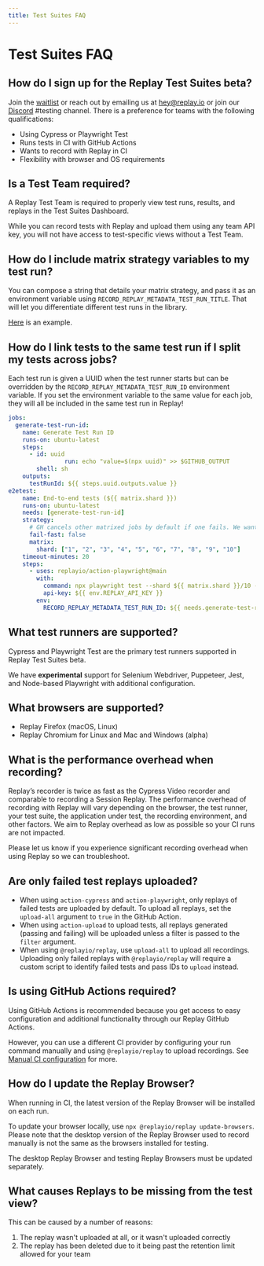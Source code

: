 ```yaml
---
title: Test Suites FAQ
---
```

# Test Suites FAQ

## How do I sign up for the Replay Test Suites beta?

Join the [waitlist](https://replayio.typeform.com/to/jTudlerL) or reach out by emailing us at hey@replay.io or join our [Discord](https://replay.io/discord) #testing channel. There is a preference for teams with the following qualifications:

- Using Cypress or Playwright Test
- Runs tests in CI with GitHub Actions
- Wants to record with Replay in CI
- Flexibility with browser and OS requirements

## Is a Test Team required?

A Replay Test Team is required to properly view test runs, results, and replays in the Test Suites Dashboard.

While you can record tests with Replay and upload them using any team API key, you will not have access to test-specific views without a Test Team.

## How do I include matrix strategy variables to my test run?

You can compose a string that details your matrix strategy, and pass it as an environment variable using `RECORD_REPLAY_METADATA_TEST_RUN_TITLE`. That will let you differentiate different test runs in the library.

[Here](https://github.com/replayio/flake/blob/main/.github/workflows/ci.yml#L59) is an example.

## How do I link tests to the same test run if I split my tests across jobs?

Each test run is given a UUID when the test runner starts but can be overridden by the `RECORD_REPLAY_METADATA_TEST_RUN_ID` environment variable. If you set the environment variable to the same value for each job, they will all be included in the same test run in Replay!

```yaml
jobs:
  generate-test-run-id:
    name: Generate Test Run ID
    runs-on: ubuntu-latest
    steps:
      - id: uuid
				run: echo "value=$(npx uuid)" >> $GITHUB_OUTPUT
        shell: sh
    outputs:
      testRunId: ${{ steps.uuid.outputs.value }}
e2etest:
    name: End-to-end tests (${{ matrix.shard }})
    runs-on: ubuntu-latest
    needs: [generate-test-run-id]
    strategy:
      # GH cancels other matrixed jobs by default if one fails. We want all E2E jobs to complete.
      fail-fast: false
      matrix:
        shard: ["1", "2", "3", "4", "5", "6", "7", "8", "9", "10"]
    timeout-minutes: 20
    steps:
      - uses: replayio/action-playwright@main
        with:
          command: npx playwright test --shard ${{ matrix.shard }}/10 --reporter=@replayio/playwright/reporter,line
          api-key: ${{ env.REPLAY_API_KEY }}
        env:
          RECORD_REPLAY_METADATA_TEST_RUN_ID: ${{ needs.generate-test-run-id.outputs.testRunId }}
```

## What test runners are supported?

Cypress and Playwright Test are the primary test runners supported in Replay Test Suites beta. 

We have **experimental** support for Selenium Webdriver, Puppeteer, Jest, and Node-based Playwright with additional configuration.

## What browsers are supported?

- Replay Firefox (macOS, Linux)
- Replay Chromium for Linux and Mac and Windows (alpha)

## What is the performance overhead when recording?

Replay’s recorder is twice as fast as the Cypress Video recorder and comparable to recording a Session Replay. The performance overhead of recording with Replay will vary depending on the browser, the test runner, your test suite, the application under test, the recording environment, and other factors. We aim to Replay overhead as low as possible so your CI runs are not impacted.

Please let us know if you experience significant recording overhead when using Replay so we can troubleshoot. 

## Are only failed test replays uploaded?

- When using `action-cypress` and `action-playwright`, only replays of failed tests are uploaded by default. To upload all replays, set the `upload-all` argument to `true` in the GitHub Action.
- When using `action-upload` to upload tests, all replays generated (passing and failing) will be uploaded unless a filter is passed to the `filter` argument.
- When using `@replayio/replay`, use `upload-all` to upload all recordings. Uploading only failed replays with `@replayio/replay` will require a custom script to identify failed tests and pass IDs to `upload` instead.

## Is using GitHub Actions required?

Using GitHub Actions is recommended because you get access to easy configuration and additional functionality through our Replay GitHub Actions.

However, you can use a different CI provider by configuring your run command manually and using `@replayio/replay` to upload recordings. See [Manual CI configuration](/test-suites/cypress/continuous-integration/other-ci-providers) for more.

## How do I update the Replay Browser?

When running in CI, the latest version of the Replay Browser will be installed on each run.

To update your browser locally, use `npx @replayio/replay update-browsers`. Please note that the desktop version of the Replay Browser used to record manually is not the same as the browsers installed for testing.

The desktop Replay Browser and testing Replay Browsers must be updated separately.

## What causes Replays to be missing from the test view?

This can be caused by a number of reasons:
1. The replay wasn't uploaded at all, or it wasn't uploaded correctly
2. The replay has been deleted due to it being past the retention limit allowed for your team
